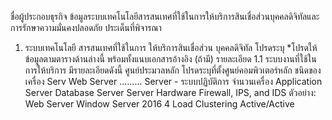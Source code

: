 ชื่อผู้ประกอบธุรกิจ
ข้อมูลระบบเทคโนโลยีสารสนเทศที่ใช้ในการให้บริการสินเชื่อส่วนบุคคลดิจิทัลและการรักษาความมั่นคงปลอดภัย
ประเด็นที่พิจารณา
1. ระบบเทคโนโลยี
สารสนเทศที่ใช้ในการ
ให้บริการสินเชื่อส่วน
บุคคลดิจิทัล
โปรดระบุ
*โปรดให้ข้อมูลตามตารางด้านล่างนี้ พร้อมทั้งแนบเอกสารอ้างอิง (ถ้ามี)
รายละเอียด
1.1 ระบบงานที่ใช้ในการให้บริการ มีรายละเอียดดังนี้
ศูนย์ประมวลหลัก
โปรดระบุที่ตั้งศูนย์คอมพิวเตอร์หลัก
ชนิดของเครื่อง Serv
Web Server
.........
Server - ระบบปฏิบัติการ จํานวนเครื่อง
Application Server
Database Server
Server Hardware
Firewall, IPS, and IDS
ตัวอย่าง: Web Server
Window Server 2016
4
Load Clustering
Active/Active

